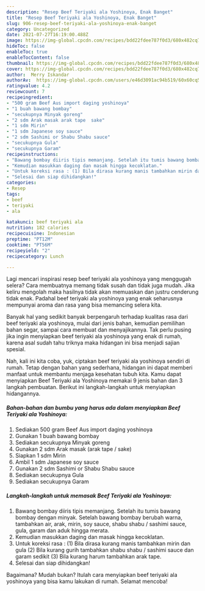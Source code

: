 ```yaml
---
description: "Resep Beef Teriyaki ala Yoshinoya, Enak Banget"
title: "Resep Beef Teriyaki ala Yoshinoya, Enak Banget"
slug: 906-resep-beef-teriyaki-ala-yoshinoya-enak-banget
category: Uncategorized
date: 2021-07-27T16:19:00.488Z
image: https://img-global.cpcdn.com/recipes/bdd22fdee787f0d3/680x482cq70/beef-teriyaki-ala-yoshinoya-foto-resep-utama.jpg
hideToc: false
enableToc: true
enableTocContent: false
thumbnail: https://img-global.cpcdn.com/recipes/bdd22fdee787f0d3/680x482cq70/beef-teriyaki-ala-yoshinoya-foto-resep-utama.jpg
cover: https://img-global.cpcdn.com/recipes/bdd22fdee787f0d3/680x482cq70/beef-teriyaki-ala-yoshinoya-foto-resep-utama.jpg
author:  Merry Iskandar
authorAv:  https://img-global.cpcdn.com/users/e46d3091ac94b519/60x60cq50/avatar.jpg
ratingvalue: 4.2
reviewcount: 7
recipeingredient:
- "500 gram Beef Aus import daging yoshinoya"
- "1 buah bawang bombay"
- "secukupnya Minyak goreng"
- "2 sdm Arak masak arak tape  sake"
- "1 sdm Mirin"
- "1 sdm Japanese soy sauce"
- "2 sdm Sashimi or Shabu Shabu sauce"
- "secukupnya Gula"
- "secukupnya Garam"
recipeinstructions:
- "Bawang bombay diiris tipis memanjang. Setelah itu tumis bawang bombay dengan minyak. Setelah bawang bombay berubah warna, tambahkan air, arak, mirin, soy sauce, shabu shabu / sashimi sauce, gula, garam dan aduk hingga merata."
- "Kemudian masukkan daging dan masak hingga kecoklatan."
- "Untuk koreksi rasa : (1) Bila dirasa kurang manis tambahkan mirin dan gula (2) Bila kurang gurih tambahkan shabu shabu / sashimi sauce dan garam sedikit (3) Bila kurang harum tambahkan arak tape."
- "Selesai dan siap dihidangkan!"
categories:
- Resep
tags:
- beef
- teriyaki
- ala

katakunci: beef teriyaki ala 
nutrition: 182 calories
recipecuisine: Indonesian
preptime: "PT12M"
cooktime: "PT56M"
recipeyield: "2"
recipecategory: Lunch

---
```



Lagi mencari inspirasi resep beef teriyaki ala yoshinoya yang menggugah selera? Cara membuatnya memang tidak susah dan tidak juga mudah. Jika keliru mengolah maka hasilnya tidak akan memuaskan dan justru cenderung tidak enak. Padahal beef teriyaki ala yoshinoya yang enak seharusnya mempunyai aroma dan rasa yang bisa memancing selera kita.


Banyak hal yang sedikit banyak berpengaruh terhadap kualitas rasa dari beef teriyaki ala yoshinoya, mulai dari jenis bahan, kemudian pemilihan bahan segar, sampai cara membuat dan menyajikannya. Tak perlu pusing jika ingin menyiapkan beef teriyaki ala yoshinoya yang enak di rumah, karena asal sudah tahu triknya maka hidangan ini bisa menjadi sajian spesial.




Nah, kali ini kita coba, yuk, ciptakan beef teriyaki ala yoshinoya sendiri di rumah. Tetap dengan bahan yang sederhana, hidangan ini dapat memberi manfaat untuk membantu menjaga kesehatan tubuh kita. Kamu dapat menyiapkan Beef Teriyaki ala Yoshinoya memakai 9 jenis bahan dan 3 langkah pembuatan. Berikut ini langkah-langkah untuk menyiapkan hidangannya.

<!--inarticleads1-->

##### Bahan-bahan dan bumbu yang harus ada dalam menyiapkan Beef Teriyaki ala Yoshinoya:

1. Sediakan 500 gram Beef Aus import daging yoshinoya
1. Gunakan 1 buah bawang bombay
1. Sediakan secukupnya Minyak goreng
1. Gunakan 2 sdm Arak masak (arak tape / sake)
1. Siapkan 1 sdm Mirin
1. Ambil 1 sdm Japanese soy sauce
1. Gunakan 2 sdm Sashimi or Shabu Shabu sauce
1. Sediakan secukupnya Gula
1. Sediakan secukupnya Garam




<!--inarticleads2-->

##### Langkah-langkah untuk memasak Beef Teriyaki ala Yoshinoya:

1. Bawang bombay diiris tipis memanjang. Setelah itu tumis bawang bombay dengan minyak. Setelah bawang bombay berubah warna, tambahkan air, arak, mirin, soy sauce, shabu shabu / sashimi sauce, gula, garam dan aduk hingga merata.
1. Kemudian masukkan daging dan masak hingga kecoklatan.
1. Untuk koreksi rasa : (1) Bila dirasa kurang manis tambahkan mirin dan gula (2) Bila kurang gurih tambahkan shabu shabu / sashimi sauce dan garam sedikit (3) Bila kurang harum tambahkan arak tape.
1. Selesai dan siap dihidangkan!



Bagaimana? Mudah bukan? Itulah cara menyiapkan beef teriyaki ala yoshinoya yang bisa kamu lakukan di rumah. Selamat mencoba!

